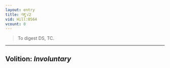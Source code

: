 ```yaml
---
layout: entry
title: འཇུ་√2
vid: Hill:0564
vcount: 0
---
```

> To digest DS, TC\.

---
Volition: _Involuntary_
---

